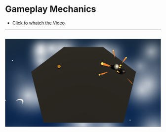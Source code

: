 # Gameplay Mechanics

* [Click to whatch the Video ](https://youtu.be/qOacmkDacwY) 
 ----
![ ](Images/GPM.PNG)
 ----
